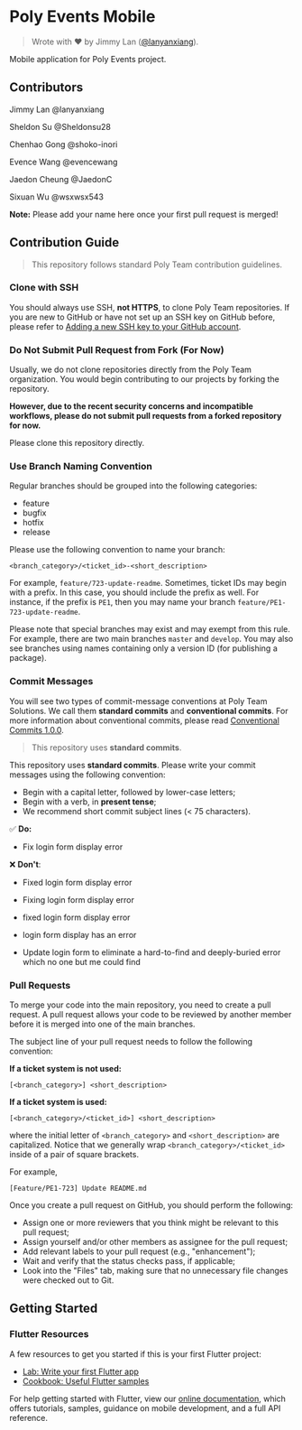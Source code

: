 # Poly Events Mobile

> Wrote with :heart: by Jimmy Lan ([@lanyanxiang](https://github.com/lanyanxiang)).

Mobile application for Poly Events project.

## Contributors

Jimmy Lan @lanyanxiang

Sheldon Su @Sheldonsu28

Chenhao Gong @shoko-inori

Evence Wang @evencewang

Jaedon Cheung @JaedonC

Sixuan Wu @wsxwsx543

**Note:** Please add your name here once your first pull request is merged!

## Contribution Guide

> This repository follows standard Poly Team contribution guidelines.

### Clone with SSH

You should always use SSH, **not HTTPS**, to clone Poly Team repositories.
If you are new to GitHub or have not set up an SSH key on GitHub before, please refer to [Adding a new SSH key to your GitHub account](https://docs.github.com/en/github/authenticating-to-github/connecting-to-github-with-ssh/adding-a-new-ssh-key-to-your-github-account).

### Do Not Submit Pull Request from Fork (For Now)

Usually, we do not clone repositories directly from the Poly Team organization.
You would begin contributing to our projects by forking the repository.

**However, due to the recent security concerns and incompatible workflows, please do not submit pull requests from a forked repository for now.**

Please clone this repository directly.

[comment]: <> (Later, you may clone the forked project and add the poly team version as `upstream`.)
[comment]: <> (For example,)
[comment]: <> (```bash)
[comment]: <> (git remote add upstream git@github.com:poly-team/<REPO_NAME>.git)
[comment]: <> (```)
[comment]: <> (where `<REPO_NAME>` is the name of repository.)
[comment]: <> (You can find the full link in the SSH tab after pressing the green clone button in the main repository.)

### Use Branch Naming Convention

Regular branches should be grouped into the following categories:

- feature
- bugfix
- hotfix
- release

Please use the following convention to name your branch:

```
<branch_category>/<ticket_id>-<short_description>
```

For example, `feature/723-update-readme`.
Sometimes, ticket IDs may begin with a prefix.
In this case, you should include the prefix as well.
For instance, if the prefix is `PE1`, then you may name your branch `feature/PE1-723-update-readme`.

Please note that special branches may exist and may exempt from this rule.
For example, there are two main branches `master` and `develop`.
You may also see branches using names containing only a version ID (for publishing a package).

### Commit Messages

You will see two types of commit-message conventions at Poly Team Solutions.
We call them **standard commits** and **conventional commits**.
For more information about conventional commits, please read [Conventional Commits 1.0.0](https://www.conventionalcommits.org/en/v1.0.0/).

> This repository uses **standard commits**.

This repository uses **standard commits**.
Please write your commit messages using the following convention:

- Begin with a capital letter, followed by lower-case letters;
- Begin with a verb, in **present tense**;
- We recommend short commit subject lines (< 75 characters).

:white_check_mark: **Do:**

- Fix login form display error

:x: **Don't**:

- Fixed login form display error

- Fixing login form display error

- fixed login form display error

- login form display has an error

- Update login form to eliminate a hard-to-find and deeply-buried error which no one but me could find

### Pull Requests

To merge your code into the main repository, you need to create a pull request.
A pull request allows your code to be reviewed by another member before it is merged into one of the main branches.

The subject line of your pull request needs to follow the following convention:

**If a ticket system is not used:**
```
[<branch_category>] <short_description>
```

**If a ticket system is used:**
```
[<branch_category>/<ticket_id>] <short_description>
```

where the initial letter of `<branch_category>` and `<short_description>` are capitalized.
Notice that we generally wrap `<branch_category>/<ticket_id>` inside of a pair of square brackets.

For example,
```
[Feature/PE1-723] Update README.md
```

Once you create a pull request on GitHub, you should perform the following:

* Assign one or more reviewers that you think might be relevant to this pull request;
* Assign yourself and/or other members as assignee for the pull request;
* Add relevant labels to your pull request (e.g., "enhancement");
* Wait and verify that the status checks pass, if applicable;
* Look into the "Files" tab, making sure that no unnecessary file changes were checked out to Git.

## Getting Started

### Flutter Resources

A few resources to get you started if this is your first Flutter project:

- [Lab: Write your first Flutter app](https://flutter.dev/docs/get-started/codelab)
- [Cookbook: Useful Flutter samples](https://flutter.dev/docs/cookbook)

For help getting started with Flutter, view our
[online documentation](https://flutter.dev/docs), which offers tutorials,
samples, guidance on mobile development, and a full API reference.
